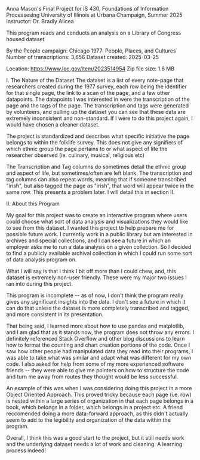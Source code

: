 Anna Mason's Final Project for IS 430, Foundations of Information Processesing
University of Illinois at Urbana Champaign, Summer 2025
Instructor: Dr. Bradly Alicea

This program reads and conducts an analysis on a Library of Congress housed dataset

By the People campaign: Chicago 1977: People, Places, and Cultures
Number of transcriptions: 3,656
Dataset created: 2025-03-25

Location: https://www.loc.gov/item/2023514954
Zip file size: 1.6 MB

I. The Nature of the Dataset
The dataset is a list of every note-page that researchers created during the 1977 survey, each row being the identifier for that single page, the link to a scan of the page, and a few other datapoints.
The datapoints I was interested in were the transcription of the page and the tags of the page. The transcription and tags were generated by volunteers, and pulling up the dataset
you can see that these data are extremely inconsistent and non-standard. If I were to do this project again, I would have chosen a cleaner dataset. 

The project is standardized and describes what specific initiative the page belongs to within the folklife survey. 
This does not give any signifiers of which ethnic group the page pertains to or what aspect of life the researcher observed (ie. culinary, musical, religious etc)

The Transcription and Tag columns do sometimes detail the ethnic group and aspect of life, but sometimes/often are left blank.
The transcription and tag columns can also repeat words, meaning that if someone transcribed "irish", but also tagged the page as "irish", that word will appear twice in the same row.
This presents a problem later. I will detail this in section II. 

II. About this Program

My goal for this project was to create an interactive program where users could choose what sort of data analysis and visualizations they would like to see from this dataset.
I wanted this project to help prepare me for possible future work. I currently work in a public library but am interested in archives and special collections, and I can see a future in which an employer asks me to run a data analysis on a given collection. 
So I decided to find a publicly available archival collection in which I could run some sort of data analysis program on. 

What I will say is that I think I bit off more than I could chew, and, this dataset is extremely non-user friendly. These were my major two issues I ran into during this project.

This program is incomplete -- as of now, I don't think the program really gives any significant insights into the data. 
I don't see a future in which it can do that unless the dataset is more completely transcribed and tagged, and more consistent in its presentation. 

That being said, I learned more about how to use pandas and matplotlib, and I am glad that as it stands now, the program does not throw any errors.
I definitely referenced Stack Overflow and other blog discussions to learn how to format the counting and chart creation portions of the code. Once I saw how other people had manipulated data they 
read into their programs, I was able to take what was similar and adapt what was different for my own code. I also asked for help from some of my more experienced software friends -- they were able to 
give me pointers on how to structure the code and turn me away from routes they thought would be less successful. 

An example of this was when I was considering doing this project in a more Object Oriented Approach. This proved tricky because each page (i.e. row) is nested within a large series of organization
in that each page belongs in a book, which belongs in a folder, which belongs in a project etc. A friend reccomended doing a more data-forward approach, as this didn't actually seem to add to the legibility and 
organization of the data within the program. 

Overall, I think this was a good start to the project, but it still needs work and the underlying dataset needs a lot of work and cleaning. 
A learning process indeed!